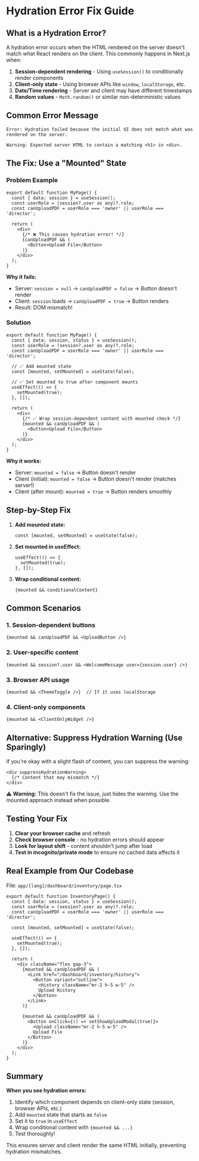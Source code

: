 # Hydration Error Fix Guide

## What is a Hydration Error?

A hydration error occurs when the HTML rendered on the server doesn't match what React renders on the client. This commonly happens in Next.js when:

1. **Session-dependent rendering** - Using `useSession()` to conditionally render components
2. **Client-only state** - Using browser APIs like `window`, `localStorage`, etc.
3. **Date/Time rendering** - Server and client may have different timestamps
4. **Random values** - `Math.random()` or similar non-deterministic values

## Common Error Message

```
Error: Hydration failed because the initial UI does not match what was rendered on the server.

Warning: Expected server HTML to contain a matching <h1> in <div>.
```

## The Fix: Use a "Mounted" State

### Problem Example

```tsx
export default function MyPage() {
  const { data: session } = useSession();
  const userRole = (session?.user as any)?.role;
  const canUploadPDF = userRole === 'owner' || userRole === 'director';

  return (
    <div>
      {/* ❌ This causes hydration error! */}
      {canUploadPDF && (
        <Button>Upload File</Button>
      )}
    </div>
  );
}
```

**Why it fails:**
- Server: `session = null` → `canUploadPDF = false` → Button doesn't render
- Client: `session` loads → `canUploadPDF = true` → Button renders
- Result: DOM mismatch!

### Solution

```tsx
export default function MyPage() {
  const { data: session, status } = useSession();
  const userRole = (session?.user as any)?.role;
  const canUploadPDF = userRole === 'owner' || userRole === 'director';

  // ✅ Add mounted state
  const [mounted, setMounted] = useState(false);

  // ✅ Set mounted to true after component mounts
  useEffect(() => {
    setMounted(true);
  }, []);

  return (
    <div>
      {/* ✅ Wrap session-dependent content with mounted check */}
      {mounted && canUploadPDF && (
        <Button>Upload File</Button>
      )}
    </div>
  );
}
```

**Why it works:**
- Server: `mounted = false` → Button doesn't render
- Client (initial): `mounted = false` → Button doesn't render (matches server!)
- Client (after mount): `mounted = true` → Button renders smoothly

## Step-by-Step Fix

1. **Add mounted state:**
   ```tsx
   const [mounted, setMounted] = useState(false);
   ```

2. **Set mounted in useEffect:**
   ```tsx
   useEffect(() => {
     setMounted(true);
   }, []);
   ```

3. **Wrap conditional content:**
   ```tsx
   {mounted && conditionalContent}
   ```

## Common Scenarios

### 1. Session-dependent buttons
```tsx
{mounted && canUploadPDF && <UploadButton />}
```

### 2. User-specific content
```tsx
{mounted && session?.user && <WelcomeMessage user={session.user} />}
```

### 3. Browser API usage
```tsx
{mounted && <ThemeToggle />}  // If it uses localStorage
```

### 4. Client-only components
```tsx
{mounted && <ClientOnlyWidget />}
```

## Alternative: Suppress Hydration Warning (Use Sparingly)

If you're okay with a slight flash of content, you can suppress the warning:

```tsx
<div suppressHydrationWarning>
  {/* Content that may mismatch */}
</div>
```

⚠️ **Warning:** This doesn't fix the issue, just hides the warning. Use the mounted approach instead when possible.

## Testing Your Fix

1. **Clear your browser cache** and refresh
2. **Check browser console** - no hydration errors should appear
3. **Look for layout shift** - content shouldn't jump after load
4. **Test in incognito/private mode** to ensure no cached data affects it

## Real Example from Our Codebase

File: `app/[lang]/dashboard/inventory/page.tsx`

```tsx
export default function InventoryPage() {
  const { data: session, status } = useSession();
  const userRole = (session?.user as any)?.role;
  const canUploadPDF = userRole === 'owner' || userRole === 'director';

  const [mounted, setMounted] = useState(false);

  useEffect(() => {
    setMounted(true);
  }, []);

  return (
    <div className="flex gap-3">
      {mounted && canUploadPDF && (
        <Link href="/dashboard/inventory/history">
          <Button variant="outline">
            <History className="mr-2 h-5 w-5" />
            Upload History
          </Button>
        </Link>
      )}

      {mounted && canUploadPDF && (
        <Button onClick={() => setShowUploadModal(true)}>
          <Upload className="mr-2 h-5 w-5" />
          Upload File
        </Button>
      )}
    </div>
  );
}
```

## Summary

**When you see hydration errors:**
1. Identify which component depends on client-only state (session, browser APIs, etc.)
2. Add `mounted` state that starts as `false`
3. Set it to `true` in `useEffect`
4. Wrap conditional content with `{mounted && ...}`
5. Test thoroughly!

This ensures server and client render the same HTML initially, preventing hydration mismatches.
